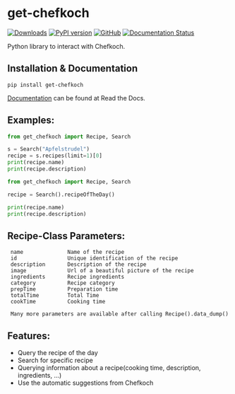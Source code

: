 # get-chefkoch
[![Downloads](https://pepy.tech/badge/get-chefkoch)](https://pepy.tech/project/get-chefkoch)
[![PyPI version](https://badge.fury.io/py/get-chefkoch.svg)](https://badge.fury.io/py/get-chefkoch)
[![GitHub](https://img.shields.io/github/license/olzeug/get_chefkoch)](https://github.com/olzeug/get_chefkoch/blob/master/LICENSE)
[![Documentation Status](https://readthedocs.org/projects/get-chefkoch/badge/?version=latest)](https://get-chefkoch.readthedocs.io/en/latest/?badge=latest)

Python library to interact with Chefkoch.

## Installation & Documentation
```
pip install get-chefkoch
```
[Documentation](https://get-chefkoch.readthedocs.io/) can be found at Read the Docs.

## Examples:

```python
from get_chefkoch import Recipe, Search

s = Search("Apfelstrudel")
recipe = s.recipes(limit=1)[0]
print(recipe.name)
print(recipe.description)
```

```python
from get_chefkoch import Recipe, Search

recipe = Search().recipeOfTheDay()

print(recipe.name)
print(recipe.description)
```

## Recipe-Class Parameters:
     name              Name of the recipe
     id                Unique identification of the recipe
     description       Description of the recipe
     image             Url of a beautiful picture of the recipe
     ingredients       Recipe ingredients
     category          Recipe category
     prepTime          Preparation time
     totalTime         Total Time
     cookTime          Cooking time
     
     Many more parameters are available after calling Recipe().data_dump()

## Features:

- Query the recipe of the day
- Search for specific recipe
- Querying information about a recipe(cooking time, description, ingredients, ...)
- Use the automatic suggestions from Chefkoch
